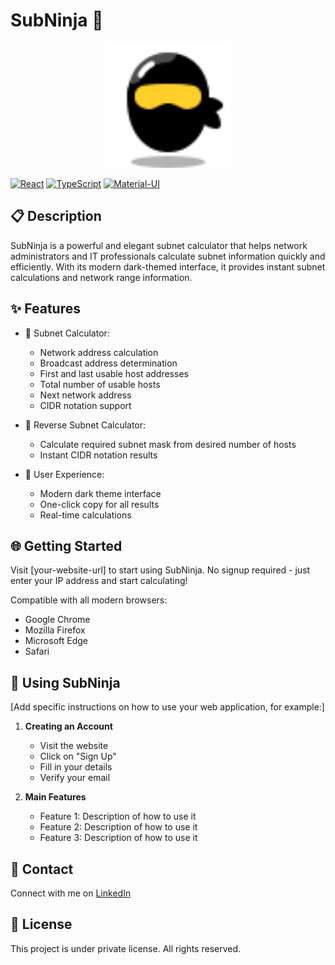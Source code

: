 # SubNinja 🥷

<div align="center">
  <img src="public/SubNinja.png" alt="SubNinja Logo" width="200">
</div>

[![React](https://img.shields.io/badge/React-19.1.0-blue.svg)](https://reactjs.org/)
[![TypeScript](https://img.shields.io/badge/TypeScript-4.9.5-blue.svg)](https://www.typescriptlang.org/)
[![Material-UI](https://img.shields.io/badge/Material--UI-7.0.2-blue.svg)](https://mui.com/)

## 📋 Description

SubNinja is a powerful and elegant subnet calculator that helps network administrators and IT professionals calculate subnet information quickly and efficiently. With its modern dark-themed interface, it provides instant subnet calculations and network range information.

## ✨ Features

- 🧮 Subnet Calculator:
  - Network address calculation
  - Broadcast address determination
  - First and last usable host addresses
  - Total number of usable hosts
  - Next network address
  - CIDR notation support

- 🔄 Reverse Subnet Calculator:
  - Calculate required subnet mask from desired number of hosts
  - Instant CIDR notation results

- 🎨 User Experience:
  - Modern dark theme interface
  - One-click copy for all results
  - Real-time calculations 

## 🌐 Getting Started

Visit [your-website-url] to start using SubNinja. No signup required - just enter your IP address and start calculating!

Compatible with all modern browsers:
- Google Chrome
- Mozilla Firefox
- Microsoft Edge
- Safari

## 📱 Using SubNinja

[Add specific instructions on how to use your web application, for example:]

1. **Creating an Account**
   - Visit the website
   - Click on "Sign Up"
   - Fill in your details
   - Verify your email

2. **Main Features**
   - Feature 1: Description of how to use it
   - Feature 2: Description of how to use it
   - Feature 3: Description of how to use it



## 👤 Contact

Connect with me on [LinkedIn](your-linkedin-url)

## 📝 License

This project is under private license. All rights reserved.


